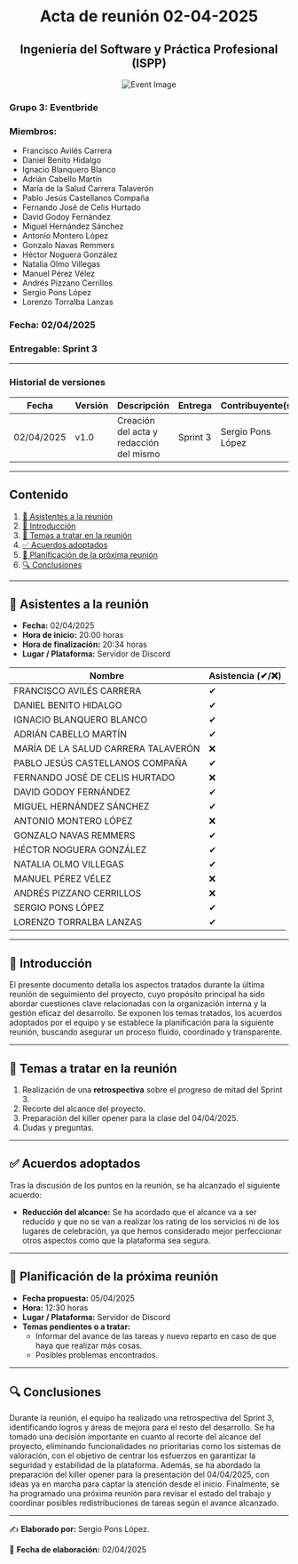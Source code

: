 # <center>Acta de reunión 02-04-2025</center>
## <center>Ingeniería del Software y Práctica Profesional (ISPP)</center>
<center><img src="https://iili.io/3BcQ3YJ.md.png" alt="Event Image"></center>

### Grupo 3: Eventbride

### Miembros:
- Francisco Avilés Carrera
- Daniel Benito Hidalgo
- Ignacio Blanquero Blanco
- Adrián Cabello Martín
- María de la Salud Carrera Talaverón
- Pablo Jesús Castellanos Compaña
- Fernando José de Celis Hurtado
- David Godoy Fernández
- Miguel Hernández Sánchez
- Antonio Montero López
- Gonzalo Navas Remmers
- Héctor Noguera González
- Natalia Olmo Villegas
- Manuel Pérez Vélez
- Andrés Pizzano Cerrillos
- Sergio Pons López
- Lorenzo Torralba Lanzas

### Fecha: 02/04/2025
### Entregable: Sprint 3

---

### Historial de versiones

| Fecha      | Versión | Descripción                             | Entrega| Contribuyente(s) |
|------------|---------|-----------------------------------------|--------|------------------|
| 02/04/2025 | v1.0    | Creación del acta y redacción del mismo | Sprint 3 | Sergio Pons López |


---

## Contenido
1. [👥 Asistentes a la reunión](#asistentes)
2. [📝 Introducción](#intro)
3. [📌 Temas a tratar en la reunión](#temas-a-tratar)
4. [✅ Acuerdos adoptados](#acuerdos-adoptados)
5. [📅 Planificación de la próxima reunión](#proxima-reunion)
6. [🔍 Conclusiones](#conclusiones)

---

<div id='asistentes'></div>

## 👥 Asistentes a la reunión
- **Fecha:** 02/04/2025
- **Hora de inicio:** 20:00 horas
- **Hora de finalización:** 20:34 horas
- **Lugar / Plataforma:** Servidor de Discord

| Nombre | Asistencia (✔/❌) |
|--------|-------------------|
| FRANCISCO AVILÉS CARRERA | ✔ |
| DANIEL BENITO HIDALGO | ✔ |
| IGNACIO BLANQUERO BLANCO | ✔ |
| ADRIÁN CABELLO MARTÍN | ✔ |
| MARÍA DE LA SALUD CARRERA TALAVERÓN | ❌ |
| PABLO JESÚS CASTELLANOS COMPAÑA | ✔ |
| FERNANDO JOSÉ DE CELIS HURTADO | ❌ |
| DAVID GODOY FERNÁNDEZ | ✔ |
| MIGUEL HERNÁNDEZ SÁNCHEZ | ✔ |
| ANTONIO MONTERO LÓPEZ | ❌ |
| GONZALO NAVAS REMMERS | ✔ |
| HÉCTOR NOGUERA GONZÁLEZ | ✔  |
| NATALIA OLMO VILLEGAS | ✔ |
| MANUEL PÉREZ VÉLEZ | ❌ |
| ANDRÉS PIZZANO CERRILLOS | ❌ |
| SERGIO PONS LÓPEZ | ✔ |
| LORENZO TORRALBA LANZAS | ✔ |

---

<div id='intro'></div>

## 📝 Introducción
El presente documento detalla los aspectos tratados durante la última reunión de seguimiento del proyecto, cuyo propósito principal ha sido abordar cuestiones clave relacionadas con la organización interna y la gestión eficaz del desarrollo. Se exponen los temas tratados, los acuerdos adoptados por el equipo y se establece la planificación para la siguiente reunión, buscando asegurar un proceso fluido, coordinado y transparente.

---

<div id='temas-a-tratar'></div>

## 📌 Temas a tratar en la reunión
1. Realización de una **retrospectiva** sobre el progreso de mitad del Sprint 3.
2. Recorte del alcance del proyecto.
3. Preparación del killer opener para la clase del 04/04/2025.
4. Dudas y preguntas.

---

<div id='acuerdos-adoptados'></div>

## ✅ Acuerdos adoptados
Tras la discusión de los puntos en la reunión, se ha alcanzado el siguiente acuerdo:
- **Reducción del alcance:** Se ha acordado que el alcance va a ser reducido y que no se van a realizar los rating de los servicios ni de los lugares de celebración, ya que hemos considerado mejor perfeccionar otros aspectos como que la plataforma sea segura.

---

<div id='proxima-reunion'></div>

## 📅 Planificación de la próxima reunión
- **Fecha propuesta:** 05/04/2025
- **Hora:** 12:30 horas  
- **Lugar / Plataforma:** Servidor de Discord
- **Temas pendientes o a tratar:**  
  - Informar del avance de las tareas y nuevo reparto en caso de que haya que realizar más cosas.
  - Posibles problemas encontrados.

---

<div id='conclusiones'></div>

## 🔍 Conclusiones

Durante la reunión, el equipo ha realizado una retrospectiva del Sprint 3, identificando logros y áreas de mejora para el resto del desarrollo. Se ha tomado una decisión importante en cuanto al recorte del alcance del proyecto, eliminando funcionalidades no prioritarias como los sistemas de valoración, con el objetivo de centrar los esfuerzos en garantizar la seguridad y estabilidad de la plataforma. Además, se ha abordado la preparación del killer opener para la presentación del 04/04/2025, con ideas ya en marcha para captar la atención desde el inicio. 
Finalmente, se ha programado una próxima reunión para revisar el estado del trabajo y coordinar posibles redistribuciones de tareas según el avance alcanzado.

---

✍️ **Elaborado por:** Sergio Pons López.

📅 **Fecha de elaboración:** 02/04/2025